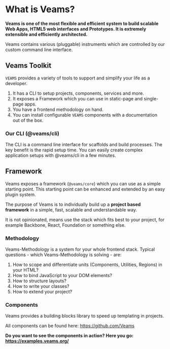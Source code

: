 # What is Veams?

__Veams is one of the most flexible and efficient system to build scalable Web Apps, HTML5 web interfaces and Prototypes. It is extremely extensible and efficiently architected.__

Veams contains various (pluggable) instruments which are controlled by our custom command line interface.

## Veams Toolkit

`VEAMS` provides a variety of tools to support and simplify your life as a developer. 

1. It has a CLI to setup projects, components, services and more.
1. It exposes a Framework which you can use in static-page and single-page apps.
1. You have a frontend methodology on hand.
1. You can install configurable `VEAMS` components with a documentation out of the box.

### Our CLI (@veams/cli)

The CLI is a command line interface for scaffolds and build processes.
The key benefit is the rapid setup time. You can easily create complex application setups with @veams/cli in a few minutes.


## Framework

Veams exposes a framework (`@veams/core`) which you can use as a simple starting point. This starting point can be enhanced and extended by an easy plugin system.

The purpose of Veams is to individually build up a __project based framework__ in a simple, fast, scalable and understandable way.

It is not opinionated, means use the stack which fits best to your project, for example Backbone, React, Foundation or something else.

### Methodology

Veams-Methodology is a system for your whole frontend stack. Typical questions - which Veams-Methodology is solving - are:

1. How to scope and differentiate units (Components, Utilities, Regions) in your HTML?
2. How to bind JavaScript to your DOM elements?
3. How to structure layouts?
4. How to write your classes?
5. How to extend your project?

### Components

Veams provides a building blocks library to speed up templating in projects.

All components can be found here: https://github.com/Veams

**Do you want to see the components in action? Here you go: https://examples.veams.org/**